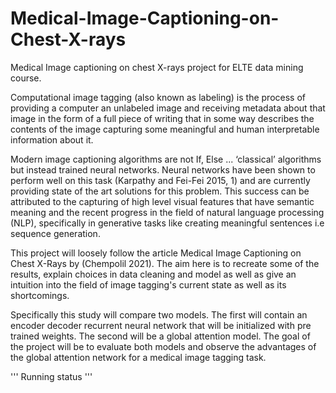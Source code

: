 # Medical-Image-Captioning-on-Chest-X-rays
Medical Image captioning on chest X-rays project for ELTE data mining course.

Computational image tagging (also known as labeling)  is the process of providing a computer an unlabeled image and receiving metadata about that image in the form of a full piece of writing that in some way describes the contents of the image capturing some meaningful and human interpretable information about it.

Modern image captioning algorithms are not If, Else ... ‘classical’ algorithms but instead trained neural networks. Neural networks have been shown to perform well on this task (Karpathy and Fei-Fei 2015, 1) and are currently providing state of the art solutions for this problem. This success can be attributed to the capturing of high level visual features that have semantic meaning and the recent progress in the field of natural language processing (NLP), specifically in generative tasks like creating meaningful sentences i.e sequence generation.

This project will loosely follow the article Medical Image Captioning on Chest X-Rays by (Chempolil 2021). The aim here is to recreate some of the results, explain choices in data cleaning and model as well as give an intuition into the field of image tagging's current state as well as its shortcomings. 

Specifically this study will compare two models. The first will contain an encoder decoder recurrent neural network that will be initialized with pre trained weights.  The second will be a global attention model. The goal of the project will be to evaluate  both models and observe the advantages of the global attention network for a medical image tagging task.

'''
Running status
'''
